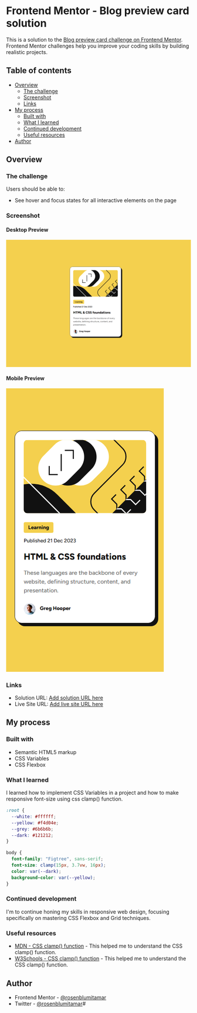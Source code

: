# Frontend Mentor - Blog preview card solution

This is a solution to the [Blog preview card challenge on Frontend Mentor](https://www.frontendmentor.io/challenges/blog-preview-card-ckPaj01IcS). Frontend Mentor challenges help you improve your coding skills by building realistic projects. 

## Table of contents

- [Overview](#overview)
  - [The challenge](#the-challenge)
  - [Screenshot](#screenshot)
  - [Links](#links)
- [My process](#my-process)
  - [Built with](#built-with)
  - [What I learned](#what-i-learned)
  - [Continued development](#continued-development)
  - [Useful resources](#useful-resources)
- [Author](#author)

## Overview

### The challenge

Users should be able to:

- See hover and focus states for all interactive elements on the page

### Screenshot

#### Desktop Preview
![desktop-design-solution](/design/desktop-design-solution.png)

#### Mobile Preview
![mobile-design-solutio](/design/mobile-design-solution.png)

### Links

- Solution URL: [Add solution URL here](https://your-solution-url.com)
- Live Site URL: [Add live site URL here](https://your-live-site-url.com)

## My process

### Built with

- Semantic HTML5 markup
- CSS Variables
- CSS Flexbox

### What I learned

I learned how to implement CSS Variables in a project and how to make responsive font-size using css clamp() function.

```css
:root {
  --white: #ffffff;
  --yellow: #f4d04e;
  --grey: #6b6b6b;
  --dark: #121212;
}
```

```css
body {
  font-family: "Figtree", sans-serif;
  font-size: clamp(15px, 3.7vw, 16px);
  color: var(--dark);
  background-color: var(--yellow);
}
```

### Continued development

I'm to continue honing my skills in responsive web design, focusing specifically on mastering CSS Flexbox and Grid techniques.

### Useful resources

- [MDN - CSS clamp() function](https://developer.mozilla.org/en-US/docs/Web/CSS/clamp) - This helped me to understand the CSS clamp() function.
- [W3Schools - CSS clamp() function](https://www.w3schools.com/cssref/func_clamp.php) - This helped me to understand the CSS clamp() function.

## Author

- Frontend Mentor - [@rosenblumitamar](https://www.frontendmentor.io/profile/rosenblumitamar)
- Twitter - [@rosenblumitamar](https://x.com/ItamarRosenblum)#
